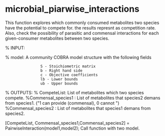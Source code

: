 # microbial_piarwise_interactions
This function explores which commonly consumed metabolites two species have the potential to compete for. the results represnt as competition rate.
Also, check the possibility of parasitic and commensal interactions for each given-consumer metabolites between two species.

% INPUT:

%    model:       A community COBRA model structure with the following fields

                    S - Stoichiometric matrix
                    b - Right hand side
                    c - Objective coefficients
                    lb - Lower bounds
                    ub - Upper bounds
                    
% OUTPUTS:
% CompeteList: List of metabolites  which two species compete.
%Commensal_species1 : List of metabolites that species2 demans from species1. ("1 can provide (commensal), 0 cannot ")
%Commensal_species2 : List of metabolites that species1 demans from species2. 

                    
[CompeteList, Commensal_species1,Commensal_species2]  = PairwiseInteraction(model1,model2); Call function with two model.
